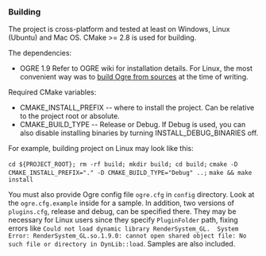 ### Building

The project is cross-platform and tested at least on Windows, Linux (Ubuntu) and Mac OS.
CMake >= 2.8 is used for building.

The dependencies:

 - OGRE 1.9
   Refer to OGRE wiki for installation details. For Linux, the most convenient way was to [build
   Ogre from sources](http://www.ogre3d.org/tikiwiki/Building+Ogre) at the time of writing.


Required CMake variables:

 - CMAKE_INSTALL_PREFIX -- where to install the project. Can be relative to the project root or absolute.
 - CMAKE_BUILD_TYPE -- Release or Debug. If Debug is used, you can also disable installing binaries by turning
     INSTALL_DEBUG_BINARIES off.

For example, building project on Linux may look like this:

`cd ${PROJECT_ROOT}; rm -rf build; mkdir build; cd build;`
`cmake -D CMAKE_INSTALL_PREFIX="." -D CMAKE_BUILD_TYPE="Debug" ..;`
`make && make install`

You must also provide Ogre config file `ogre.cfg` in `config` directory. Look at the `ogre.cfg.example` inside
for a sample. In addition, two versions of `plugins.cfg`, release and debug, can be specified there. They may
be necessary for Linux users since they specify `PluginFolder` path, fixing errors like
`Could not load dynamic library RenderSystem_GL.  System Error: RenderSystem_GL.so.1.9.0: cannot open shared object
 file: No such file or directory in DynLib::load`. Samples are also included.